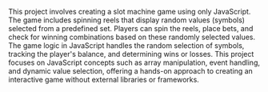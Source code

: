 This project involves creating a slot machine game using only JavaScript. The game includes spinning reels that display random values (symbols) selected from a predefined set. Players can spin the reels, place bets, and check for winning combinations based on these randomly selected values. The game logic in JavaScript handles the random selection of symbols, tracking the player's balance, and determining wins or losses. This project focuses on JavaScript concepts such as array manipulation, event handling, and dynamic value selection, offering a hands-on approach to creating an interactive game without external libraries or frameworks.






